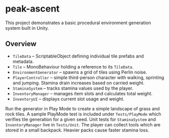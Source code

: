 # peak-ascent

This project demonstrates a basic procedural environment generation system built in Unity.

## Overview

* `TileData` – ScriptableObject defining individual tile prefabs and metadata.
* `Tile` – MonoBehaviour holding a reference to its `TileData`.
* `EnvironmentGenerator` – spawns a grid of tiles using Perlin noise.
* `PlayerController` – simple third-person character with walking, sprinting and jumping. Stamina drain increases based on carried weight.
* `StaminaSystem` – tracks stamina values used by the player.
* `InventoryManager` – manages item slots and calculates total weight.
* `InventoryUI` – displays current slot usage and weight.

Run the generator in Play Mode to create a simple landscape of grass and rock tiles. A sample PlayMode test is included under `Tests/PlayMode` which verifies tile generation for a given seed. Unit tests for `StaminaSystem` and `InventoryManager` live in `Tests/Unit`.
The player can collect tools which are stored in a small backpack. Heavier packs cause faster stamina loss.

